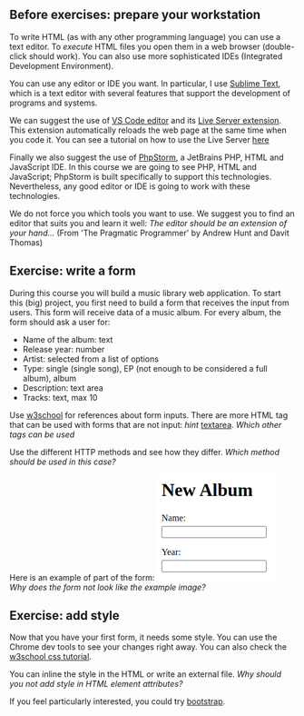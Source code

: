 ## Before exercises: prepare your workstation

To write HTML (as with any other programming language) you can use a text editor.
To *execute* HTML files you open them in a web browser (double-click should work).
You can also use more sophisticated IDEs (Integrated Development Environment).

You can use any editor or IDE you want.
In particular, I use [Sublime Text](https://www.sublimetext.com/), which is a text editor with several features that support the development of programs and systems.

We can suggest the use of [VS Code editor](https://code.visualstudio.com/download) and its [Live Server extension](https://marketplace.visualstudio.com/items?itemName=ritwickdey.LiveServer).
This extension automatically reloads the web page at the same time when you code it.
You can see a tutorial on how to use the Live Server [here](https://www.youtube.com/watch?v=T0SInJ7Eo8M)

Finally we also suggest the use of [PhpStorm](https://www.jetbrains.com/phpstorm/), a JetBrains PHP, HTML and JavaScript IDE.
In this course we are going to see PHP, HTML and JavaScript; PhpStorm is built specifically to support this technologies.
Nevertheless, any good editor or IDE is going to work with these technologies.

We do not force you which tools you want to use.
We suggest you to find an editor that suits you and learn it well: *The editor should be an extension of your hand...* (From 'The Pragmatic Programmer' by Andrew Hunt and Davit Thomas)

## Exercise: write a form

During this course you will build a music library web application.
To start this (big) project, you first need to build a form that receives the input from users.
This form will receive data of a music album.
For every album, the form should ask a user for:

* Name of the album: text
* Release year: number
* Artist: selected from a list of options
* Type: single (single song), EP (not enough to be considered a full album), album
* Description: text area
* Tracks: text, max 10

Use [w3school](https://www.w3schools.com/html/html_forms.asp) for references about form inputs.
There are more HTML tag that can be used with forms that are not input: *hint* [textarea](https://www.w3schools.com/tags/tag_textarea.asp).
*Which other tags can be used*

Use the different HTTP methods and see how they differ.
*Which method should be used in this case?*

Here is an example of part of the form:
![Example Form](examples/images/form.png)
*Why does the form not look like the example image?*

## Exercise: add style


Now that you have your first form, it needs some style.
You can use the Chrome dev tools to see your changes right away.
You can also check the [w3school css tutorial](https://www.w3schools.com/Css/).

You can inline the style in the HTML or write an external file.
*Why should you not add style in HTML element attributes?*

If you feel particularly interested, you could try [bootstrap](https://getbootstrap.com/).
